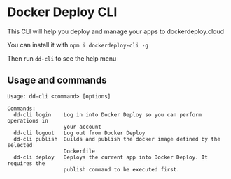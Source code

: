 # Docker Deploy CLI

This CLI will help you deploy and manage your apps to dockerdeploy.cloud

You can install it with `npm i dockerdeploy-cli -g`

Then run `dd-cli` to see the help menu

## Usage and commands

```
Usage: dd-cli <command> [options]

Commands:
  dd-cli login    Log in into Docker Deploy so you can perform operations in
                  your account
  dd-cli logout   Log out from Docker Deploy
  dd-cli publish  Builds and publish the docker image defined by the selected
                  Dockerfile
  dd-cli deploy   Deploys the current app into Docker Deploy. It requires the
                  publish command to be executed first.
```
